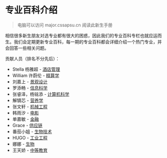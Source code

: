 # 专业百科介绍

> 电脑可以访问 major.cssapsu.cn 阅读此新生手册

相信很多新生朋友对选专业都有很大的困惑，因此我们的专业百科专栏也就应运而生。我们会定期更新专业百科，每一期的专业百科都会详细介绍一个热门专业，并会回答一些相关问题。

贡献人员（排名不分先后）：

* Stella 杨雅超 - [酒店管理](hospitality-management-jiu-dian-guan-li.md)
* William 许蔚伦 - [精算学](actuarial-science-jing-suan-xue.md)
* 刘嘉上 - [景观设计](landscape-architecture-jing-guan-zhuan-ye.md)
* 罗添畅 - [信息科学](information-science-and-technology.md)
* 张睿泽，杨铭添 - [计算机科学](computer-science-ji-suan-ji-ke-xue.md)
* 解镝芯 - [营养学](nutrition-science-ying-yang-xue.md)
* 张文轩 - [机械工程](mechanical-engineering-ji-xie-gong-cheng.md)
* 韩雨汐 - [电影](film-dian-ying.md)
* 单嘉敏 - [金融](finance-jin-rong.md)
* Grace - [供应链](supply-chain-gong-ying-lian.md)
* 番茄小姐 - [生物技术](biotechnology-sheng-wu-ji-shu.md)
* HUGO - [工业工程](industrial-engineering-gong-ye-gong-cheng.md)
* 娜娜 - [生物](biology-sheng-wu.md)
* 王天娇 - [中等教育](secondary-education-zhong-deng-jiao-yu.md)

